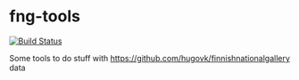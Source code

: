 fng-tools
=========

[![Build Status](https://travis-ci.org/hugovk/fng-tools.svg)](https://travis-ci.org/hugovk/fng-tools)

Some tools to do stuff with https://github.com/hugovk/finnishnationalgallery data
